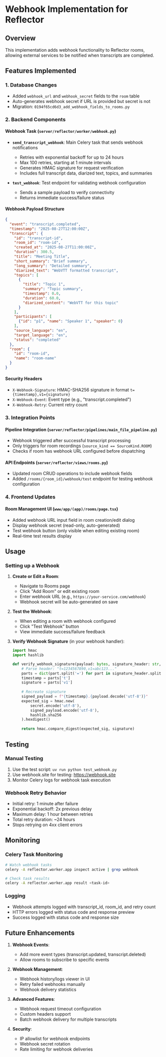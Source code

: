 # Webhook Implementation for Reflector

## Overview
This implementation adds webhook functionality to Reflector rooms, allowing external services to be notified when transcripts are completed.

## Features Implemented

### 1. Database Changes
- Added `webhook_url` and `webhook_secret` fields to the `room` table
- Auto-generates webhook secret if URL is provided but secret is not
- Migration: `0194f65cd6d3_add_webhook_fields_to_rooms.py`

### 2. Backend Components

#### Webhook Task (`server/reflector/worker/webhook.py`)
- **`send_transcript_webhook`**: Main Celery task that sends webhook notifications
  - Retries with exponential backoff for up to 24 hours
  - Max 100 retries, starting at 1 minute intervals
  - Generates HMAC signature for request verification
  - Includes full transcript data, diarized text, topics, and summaries
  
- **`test_webhook`**: Test endpoint for validating webhook configuration
  - Sends a sample payload to verify connectivity
  - Returns immediate success/failure status

#### Webhook Payload Structure
```json
{
  "event": "transcript.completed",
  "timestamp": "2025-08-27T12:00:00Z",
  "transcript": {
    "id": "transcript-id",
    "room_id": "room-id",
    "created_at": "2025-08-27T11:00:00Z",
    "duration": 300.5,
    "title": "Meeting Title",
    "short_summary": "Brief summary",
    "long_summary": "Detailed summary",
    "diarized_text": "WebVTT formatted transcript",
    "topics": [
      {
        "title": "Topic 1",
        "summary": "Topic summary",
        "timestamp": 0.0,
        "duration": 60.0,
        "diarized_content": "WebVTT for this topic"
      }
    ],
    "participants": [
      {"id": "p1", "name": "Speaker 1", "speaker": 0}
    ],
    "source_language": "en",
    "target_language": "en",
    "status": "completed"
  },
  "room": {
    "id": "room-id",
    "name": "room-name"
  }
}
```

#### Security Headers
- `X-Webhook-Signature`: HMAC-SHA256 signature in format `t={timestamp},v1={signature}`
- `X-Webhook-Event`: Event type (e.g., "transcript.completed")
- `X-Webhook-Retry`: Current retry count

### 3. Integration Points

#### Pipeline Integration (`server/reflector/pipelines/main_file_pipeline.py`)
- Webhook triggered after successful transcript processing
- Only triggers for room recordings (`source_kind == SourceKind.ROOM`)
- Checks if room has webhook URL configured before dispatching

#### API Endpoints (`server/reflector/views/rooms.py`)
- Updated room CRUD operations to include webhook fields
- Added `/rooms/{room_id}/webhook/test` endpoint for testing webhook configuration

### 4. Frontend Updates

#### Room Management UI (`www/app/(app)/rooms/page.tsx`)
- Added webhook URL input field in room creation/edit dialog
- Display webhook secret (read-only, auto-generated)
- Test webhook button (only visible when editing existing room)
- Real-time test results display

## Usage

### Setting up a Webhook

1. **Create or Edit a Room**:
   - Navigate to Rooms page
   - Click "Add Room" or edit existing room
   - Enter webhook URL (e.g., `https://your-service.com/webhook`)
   - Webhook secret will be auto-generated on save

2. **Test the Webhook**:
   - When editing a room with webhook configured
   - Click "Test Webhook" button
   - View immediate success/failure feedback

3. **Verify Webhook Signature** (in your webhook handler):
   ```python
   import hmac
   import hashlib
   
   def verify_webhook_signature(payload: bytes, signature_header: str, secret: str) -> bool:
       # Parse header: "t=1234567890,v1=abc123..."
       parts = dict(part.split('=') for part in signature_header.split(','))
       timestamp = parts['t']
       signature = parts['v1']
       
       # Recreate signature
       signed_payload = f"{timestamp}.{payload.decode('utf-8')}"
       expected_sig = hmac.new(
           secret.encode('utf-8'),
           signed_payload.encode('utf-8'),
           hashlib.sha256
       ).hexdigest()
       
       return hmac.compare_digest(expected_sig, signature)
   ```

## Testing

### Manual Testing
1. Use the test script: `uv run python test_webhook.py`
2. Use webhook.site for testing: https://webhook.site
3. Monitor Celery logs for webhook task execution

### Webhook Retry Behavior
- Initial retry: 1 minute after failure
- Exponential backoff: 2x previous delay
- Maximum delay: 1 hour between retries
- Total retry duration: ~24 hours
- Stops retrying on 4xx client errors

## Monitoring

### Celery Task Monitoring
```bash
# Watch webhook tasks
celery -A reflector.worker.app inspect active | grep webhook

# Check task results
celery -A reflector.worker.app result <task-id>
```

### Logging
- Webhook attempts logged with transcript_id, room_id, and retry count
- HTTP errors logged with status code and response preview
- Success logged with status code and response size

## Future Enhancements

1. **Webhook Events**:
   - Add more event types (transcript.updated, transcript.deleted)
   - Allow rooms to subscribe to specific events

2. **Webhook Management**:
   - Webhook history/logs viewer in UI
   - Retry failed webhooks manually
   - Webhook delivery statistics

3. **Advanced Features**:
   - Webhook request timeout configuration
   - Custom headers support
   - Batch webhook delivery for multiple transcripts

4. **Security**:
   - IP allowlist for webhook endpoints
   - Webhook secret rotation
   - Rate limiting for webhook deliveries